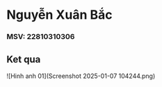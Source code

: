 # Nguyễn Xuân Bắc
### MSV: 22810310306
## Ket qua

![Hinh anh 01](Screenshot 2025-01-07 104244.png)

